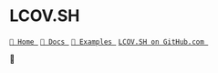 # LCOV.SH

[`🔮 Home `](https://lcov.sh)  [`📖 Docs `](https://lcov.sh/docs)  [`🍕 Examples `](https://lcov.sh/examples/)  [`LCOV.SH on GitHub.com `](https://github.com/javanile/lcov.sh)

🔮 
